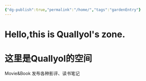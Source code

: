 ```yaml
---
{"dg-publish":true,"permalink":"/home/","tags":"gardenEntry"}
---
```


# Hello,this is Quallyol's zone.
# 这里是Quallyol的空间
Movie&Book
发布各种影评、读书笔记